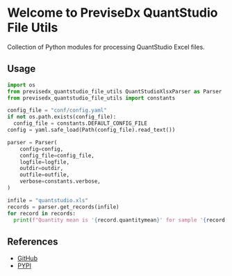 # Welcome to PreviseDx QuantStudio File Utils

Collection of Python modules for processing QuantStudio Excel files.

## Usage

```python
import os
from previsedx_quantstudio_file_utils QuantStudioXlsxParser as Parser
from previsedx_quantstudio_file_utils import constants

config_file = "conf/config.yaml"
if not os.path.exists(config_file):
  config_file = constants.DEFAULT_CONFIG_FILE
config = yaml.safe_load(Path(config_file).read_text())

parser = Parser(
    config=config,
    config_file=config_file,
    logfile=logfile,
    outdir=outdir,
    outfile=outfile,
    verbose=constants.verbose,
)

infile = "quantstudio.xls"
records = parser.get_records(infile)
for record in records:
  print(f"Quantity mean is '{record.quantitymean}' for sample '{record.samplename}'")
```

## References

* [GitHub](https://github.com/sundaram-previsedx/previsedx-quantstudio-file-utils)
* [PYPI](https://pypi.org/project/previsedx-quantstudio-file-utils/)
